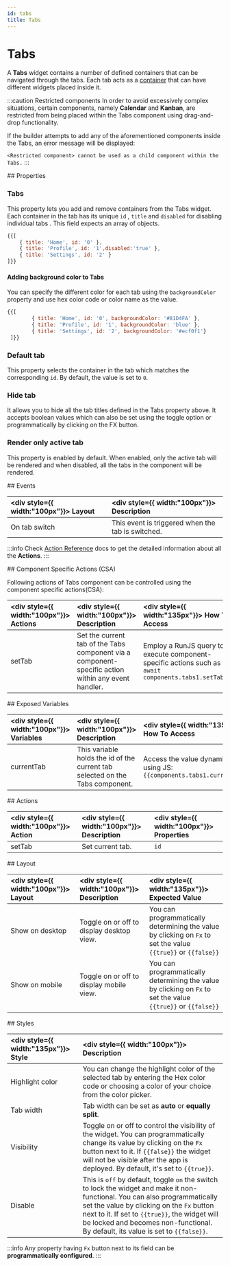 ```yaml
---
id: tabs
title: Tabs
---
```


# Tabs

A **Tabs** widget contains a number of defined containers that can be navigated through the tabs. Each tab acts as a [container](/docs/widgets/container/) that can have different widgets placed inside it.

:::caution Restricted components
In order to avoid excessively complex situations, certain components, namely **Calendar** and **Kanban**, are restricted from being placed within the Tabs component using drag-and-drop functionality.

If the builder attempts to add any of the aforementioned components inside the Tabs, an error message will be displayed:

`<Restricted component> cannot be used as a child component within the Tabs.`
:::

<div>
## Properties

### Tabs

This property lets you add and remove containers from the Tabs widget. Each container in the tab has its unique `id` , `title` and `disabled` for disabling individual tabs . This field expects an array of objects.

```js
{{[
    { title: 'Home', id: '0' },
    { title: 'Profile', id: '1',disabled:'true' },
    { title: 'Settings', id: '2' }
]}}
```

#### Adding background color to Tabs

You can specify the different color for each tab using the `backgroundColor` property and use hex color code or color name as the value.

```js
{{[ 
		{ title: 'Home', id: '0', backgroundColor: '#81D4FA' }, 
		{ title: 'Profile', id: '1', backgroundColor: 'blue' }, 
		{ title: 'Settings', id: '2', backgroundColor: '#ecf0f1'} 
 ]}}
```

### Default tab

This property selects the container in the tab which matches the corresponding `id`. By default, the value is set to `0`.

### Hide tab

It allows you to hide all the tab titles defined in the Tabs property above. It accepts boolean values which can also be set using the toggle option or programmatically by clicking on the FX button.

### Render only active tab

This property is enabled by default. When enabled, only the active tab will be rendered and when disabled, all the tabs in the component will be rendered.

</div>

<div>
## Events

| <div style={{ width:"100px"}}> Layout </div> | <div style={{ width:"100px"}}> Description </div> |
|:----------- |:----------- |
| On tab switch | This event is triggered when the tab is switched. |

:::info
Check [Action Reference](/docs/category/actions-reference) docs to get the detailed information about all the **Actions**.
:::

</div>

<div>
## Component Specific Actions (CSA)

Following actions of Tabs component can be controlled using the component specific actions(CSA):

| <div style={{ width:"100px"}}> Actions  </div>   | <div style={{ width:"100px"}}> Description </div> | <div style={{ width:"135px"}}> How To Access </div> |
|:----------- |:----------- |:--------- |
| setTab | Set the current tab of the Tabs component via a component-specific action within any event handler. | Employ a RunJS query to execute component-specific actions such as `await components.tabs1.setTab(1)` |

</div>

<div>
## Exposed Variables

| <div style={{ width:"100px"}}> Variables </div>   | <div style={{ width:"100px"}}> Description </div> | <div style={{ width:"135px"}}> How To Access </div> |
|:----------- |:----------- |:--------- |
| currentTab | This variable holds the id of the current tab selected on the Tabs component. | Access the value dynamically using JS: `{{components.tabs1.currentTab}}`|

</div>

<div>
## Actions

| <div style={{ width:"100px"}}> Action   </div>   | <div style={{ width:"100px"}}> Description </div> | <div style={{ width:"100px"}}> Properties </div> |
|:----------- |:----------- |:------------------ |
| setTab | Set current tab. | `id` |

</div>

<div>
## Layout

| <div style={{ width:"100px"}}> Layout </div> | <div style={{ width:"100px"}}> Description </div> | <div style={{ width:"135px"}}> Expected Value </div> |
|:--------------- |:----------------------------------------- | :------------------------------------------------------------------------------------------------------------- |
| Show on desktop | Toggle on or off to display desktop view. | You can programmatically determining the value by clicking on `Fx` to set the value `{{true}}` or `{{false}}` |
| Show on mobile  | Toggle on or off to display mobile view.  | You can programmatically determining the value by clicking on `Fx` to set the value `{{true}}` or `{{false}}` |

</div>

<div>
## Styles

| <div style={{ width:"135px"}}> Style </div> | <div style={{ width:"100px"}}> Description </div> |
|:----------- |:----------- |
| Highlight color | You can change the highlight color of the selected tab by entering the Hex color code or choosing a color of your choice from the color picker. |
| Tab width | Tab width can be set as **auto** or **equally split**. |
| Visibility | Toggle on or off to control the visibility of the widget. You can programmatically change its value by clicking on the `Fx` button next to it. If `{{false}}` the widget will not be visible after the app is deployed. By default, it's set to `{{true}}`. |
| Disable | This is `off` by default, toggle `on` the switch to lock the widget and make it non-functional. You can also programmatically set the value by clicking on the `Fx` button next to it. If set to `{{true}}`, the widget will be locked and becomes non-functional. By default, its value is set to `{{false}}`. |

:::info
Any property having `Fx` button next to its field can be **programmatically configured**.
:::

</div>